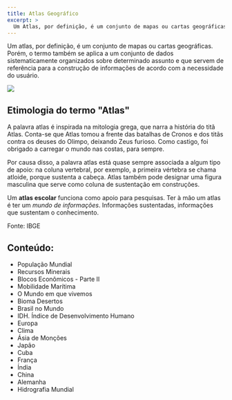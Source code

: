 ```yaml
---
title: Atlas Geográfico
excerpt: >
  Um Atlas, por definição, é um conjunto de mapas ou cartas geográficas. Porém, o termo também se aplica a um conjunto de dados sobre determinado assunto.
---
```


Um atlas, por definição, é um conjunto de mapas ou cartas geográficas. Porém, o termo também se aplica a um conjunto de dados sistematicamente organizados sobre determinado assunto e que servem de referência para a construção de informações de acordo com a necessidade do usuário.

<div class="hero">
  <div data-grid="center spacing" class="wrapper">
    <div data-cell="1of3"><img src="https://farm9.staticflickr.com/8590/16137281481_79d2934f2e.jpg"></div>
    <div data-cell="2of3">
      <h2>Etimologia do termo "Atlas"</h2>
      <p>A palavra atlas é inspirada na mitologia grega, que narra a história do titã Atlas. Conta-se que Atlas tomou a frente das batalhas de Cronos e dos titãs contra os deuses do Olimpo, deixando Zeus furioso. Como castigo, foi obrigado a carregar o mundo nas costas, para sempre.</p>
    </div>
  </div>
</div>

Por causa disso, a palavra atlas está quase sempre associada a algum tipo de apoio: na coluna vertebral, por exemplo, a primeira vértebra se chama atloide, porque sustenta a cabeça. Atlas também pode designar uma figura masculina que serve como coluna de sustentação em construções.

Um **atlas escolar** funciona como apoio para pesquisas. Ter à mão um atlas é ter um *mundo de informações*. Informações sustentadas, informações que sustentam o conhecimento.

Fonte: IBGE

## Conteúdo:

- População Mundial
- Recursos Minerais
- Blocos Econômicos - Parte II
- Mobilidade Marítima
- O Mundo em que vivemos
- Bioma Desertos
- Brasil no Mundo
- IDH. Índice de Desenvolvimento Humano
- Europa
- Clima
- Ásia de Monções
- Japão
- Cuba
- França
- Índia
- China
- Alemanha
- Hidrografia Mundial

